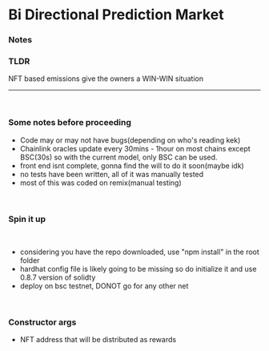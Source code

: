 <h1>Bi Directional Prediction Market</h1>

<h3>Notes</h3>

<h3>TLDR</h3>
    NFT based emissions give the owners a WIN-WIN situation
<hr />

<br/>
<h3> Some notes before proceeding
</h3>
<ul>
<li>Code may or may not have bugs(depending on who's reading kek)</li>
<li>
Chainlink oracles update every 30mins - 1hour on most chains except BSC(30s) so with the current model, only BSC can be used.
  </li>
<li>
front end isnt complete, gonna find the will to do it soon(maybe idk)
</li>
<li>no tests have been written, all of it was manually tested</li>
<li>
most of this was coded on remix(manual testing)
</li>
</ul>
<br/>
<h3>
Spin it up
</h3>
<br/>
<ul>
<li>
considering you have the repo downloaded, use "npm install" in the root folder
</li>
<li>
hardhat config file is likely going to be missing so do initialize it and use 0.8.7 version of solidty
</li>

<li>
deploy on bsc testnet, DONOT go for any other net

</ul>

<br/>
<h3>
Constructor args
</h3>
<ul>
<li>NFT address that will be distributed as rewards</li>
</ul>
<br/>
